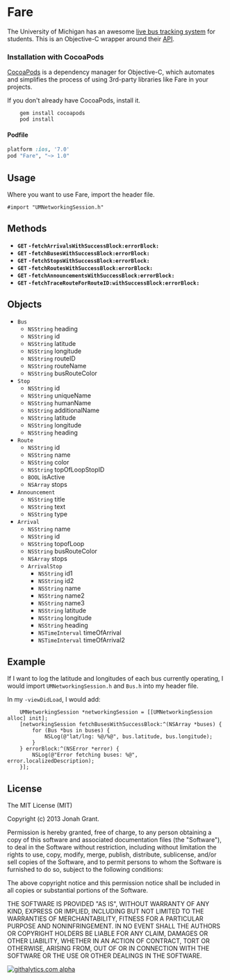 # Fare
The University of Michigan has an awesome [live bus tracking system](http://mbus.pts.umich.edu/) for students.  This is an Objective-C wrapper around their [API](https://github.com/magic-bus/api-documentation/).

### Installation with CocoaPods

[CocoaPods](http://cocoapods.org) is a dependency manager for Objective-C, which automates and simplifies the process of using 3rd-party libraries like Fare in your projects.

If you don't already have CocoaPods, install it.

		gem install cocoapods
		pod install

#### Podfile

```ruby
platform :ios, '7.0'
pod "Fare", "~> 1.0"
```

## Usage

Where you want to use Fare, import the header file.

````objc
#import "UMNetworkingSession.h"
````

## Methods

- **<code>GET</code> `-fetchArrivalsWithSuccessBlock:errorBlock:`**
- **<code>GET</code> `-fetchBusesWithSuccessBlock:errorBlock:`**
- **<code>GET</code> `-fetchStopsWithSuccessBlock:errorBlock:`**
- **<code>GET</code> `-fetchRoutesWithSuccessBlock:errorBlock:`**
- **<code>GET</code> `-fetchAnnouncementsWithSuccessBlock:errorBlock:`**
- **<code>GET</code> `-fetchTraceRouteForRouteID:withSuccessBlock:errorBlock:`**

## Objects

- `Bus`
	* <code>NSString</code> heading
	* <code>NSString</code> id
	* <code>NSString</code> latitude
	* <code>NSString</code> longitude
	* <code>NSString</code> routeID
	* <code>NSString</code> routeName
	* <code>NSString</code> busRouteColor
- `Stop`
	* <code>NSString</code> id
	* <code>NSString</code> uniqueName
	* <code>NSString</code> humanName
	* <code>NSString</code> additionalName
	* <code>NSString</code> latitude
	* <code>NSString</code> longitude
	* <code>NSString</code> heading
- `Route`
	* <code>NSString</code> id
	* <code>NSString</code> name 
	* <code>NSString</code> color
	* <code>NSString</code> topOfLoopStopID
	* <code>BOOL</code> isActive
	* <code>NSArray</code> stops
- `Announcement`
	* <code>NSString</code> title
	* <code>NSString</code> text
	* <code>NSString</code> type
- `Arrival`
	* <code>NSString</code> name
	* <code>NSString</code> id
	* <code>NSString</code> topofLoop
	* <code>NSString</code> busRouteColor
	* <code>NSArray</code> stops
	- `ArrivalStop`
		* <code>NSString</code> id1
		* <code>NSString</code> id2
		* <code>NSString</code> name
		* <code>NSString</code> name2
		* <code>NSString</code> name3
		* <code>NSString</code> latitude
		* <code>NSString</code> longitude
		* <code>NSString</code> heading
		* <code>NSTimeInterval</code> timeOfArrival
		* <code>NSTimeInterval</code> timeOfArrival2
		
## Example

If I want to log the latitude and longitudes of each bus currently operating, I would import `UMNetworkingSession.h` and `Bus.h` into my header file.

In my `-viewDidLoad`, I would add:

````objc
    UMNetworkingSession *networkingSession = [[UMNetworkingSession alloc] init];
    [networkingSession fetchBusesWithSuccessBlock:^(NSArray *buses) {
        for (Bus *bus in buses) {
            NSLog(@"lat/lng: %@/%@", bus.latitude, bus.longitude);
        }
    } errorBlock:^(NSError *error) {
        NSLog(@"Error fetching buses: %@", error.localizedDescription);
    }];
````

## License

The MIT License (MIT)

Copyright (c) 2013 Jonah Grant.

Permission is hereby granted, free of charge, to any person obtaining a copy
of this software and associated documentation files (the "Software"), to deal
in the Software without restriction, including without limitation the rights
to use, copy, modify, merge, publish, distribute, sublicense, and/or sell
copies of the Software, and to permit persons to whom the Software is
furnished to do so, subject to the following conditions:

The above copyright notice and this permission notice shall be included in
all copies or substantial portions of the Software.

THE SOFTWARE IS PROVIDED "AS IS", WITHOUT WARRANTY OF ANY KIND, EXPRESS OR
IMPLIED, INCLUDING BUT NOT LIMITED TO THE WARRANTIES OF MERCHANTABILITY,
FITNESS FOR A PARTICULAR PURPOSE AND NONINFRINGEMENT. IN NO EVENT SHALL THE
AUTHORS OR COPYRIGHT HOLDERS BE LIABLE FOR ANY CLAIM, DAMAGES OR OTHER
LIABILITY, WHETHER IN AN ACTION OF CONTRACT, TORT OR OTHERWISE, ARISING FROM,
OUT OF OR IN CONNECTION WITH THE SOFTWARE OR THE USE OR OTHER DEALINGS IN
THE SOFTWARE.

[![githalytics.com alpha](https://cruel-carlota.pagodabox.com/c90b796cb40612af459840b74157e8a8 "githalytics.com")](http://githalytics.com/jonahgrant/fare)
